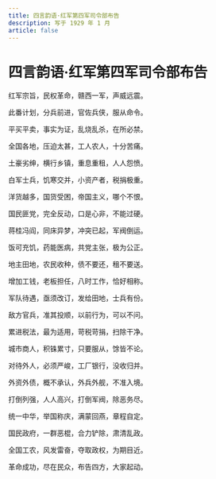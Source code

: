 ```yaml
---
title: 四言韵语·红军第四军司令部布告
description: 写于 1929 年 1 月
article: false
---
```


# 四言韵语·红军第四军司令部布告

红军宗旨，民权革命，赣西一军，声威远震。

此番计划，分兵前进，官佐兵侠，服从命令。

平买平卖，事实为证，乱烧乱杀，在所必禁。

全国各地，压迫太甚，工人农人，十分苦痛。

土豪劣绅，横行乡镇，重息重租，人人怨愤。

白军士兵，饥寒交并，小资产者，税捐极重。

洋货越多，国货受困，帝国主义，哪个不恨。

国民匪党，完全反动，口是心非，不能过硬。

蒋桂冯阎，同床异梦，冲突已起，军阀倒运。

饭可充饥，药能医病，共党主张，极为公正。

地主田地，农民收种，债不要还，租不要送。

增加工钱，老板担任，八时工作，恰好相称。

军队待遇，亟须改订，发给田地，士兵有份。

敌方官兵，准其投顺，以前行为，可以不问。

累进税法，最为适用，苛税苛捐，扫除干净。

城市商人，积铢累寸，只要服从，馀皆不论。

对待外人，必须严峻，工厂银行，没收归并。

外资外债，概不承认，外兵外舰，不准入境。

打倒列强，人人高兴，打倒军阀，除恶务尽。

统一中华，举国称庆，满蒙回燕，章程自定。

国民政府，一群恶棍，合力铲除，肃清乱政。

全国工农，风发雷奋，夺取政权，为期目近。

革命成功，尽在民众，布告四方，大家起动。

